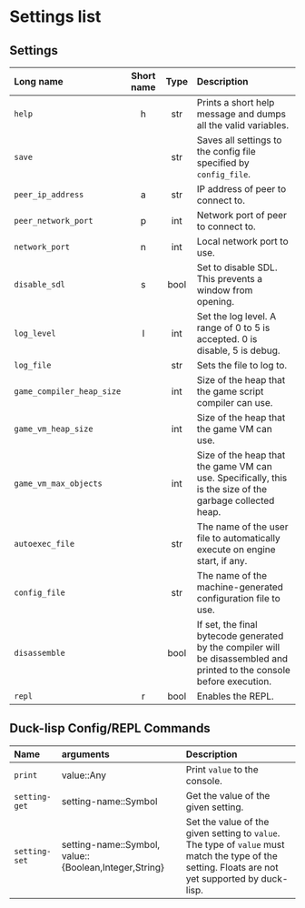 # Settings list

## Settings

| Long name | Short name | Type | Description |
|:-|:-:|:-:|:-|
| `help` | h | str | Prints a short help message and dumps all the valid variables. |
| `save` || str | Saves all settings to the config file specified by `config_file`. |
| `peer_ip_address` | a | str | IP address of peer to connect to. |
| `peer_network_port` | p | int | Network port of peer to connect to. |
| `network_port` | n | int | Local network port to use. |
| `disable_sdl` | s | bool | Set to disable SDL. This prevents a window from opening. |
| `log_level` | l | int | Set the log level. A range of 0 to 5 is accepted. 0 is disable, 5 is debug. |
| `log_file` || str | Sets the file to log to. |
| `game_compiler_heap_size` || int | Size of the heap that the game script compiler can use. |
| `game_vm_heap_size` || int | Size of the heap that the game VM can use. |
| `game_vm_max_objects` || int | Size of the heap that the game VM can use. Specifically, this is the size of the garbage collected heap. |
| `autoexec_file` || str | The name of the user file to automatically execute on engine start, if any. |
| `config_file` || str | The name of the machine-generated configuration file to use. |
| `disassemble` || bool | If set, the final bytecode generated by the compiler will be disassembled and printed to the console before execution. |
| `repl` | r | bool | Enables the REPL. |

## Duck-lisp Config/REPL Commands

| Name | arguments | Description |
|:-|:-|:-|
| `print` | value::Any | Print `value` to the console. |
| `setting-get` | setting-name::Symbol | Get the value of the given setting. |
| `setting-set` | setting-name::Symbol, value::{Boolean,Integer,String} | Set the value of the given setting to `value`. The type of `value` must match the type of the setting. Floats are not yet supported by duck-lisp. |
